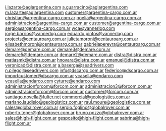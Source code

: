 i.lazarte@aglargentina.com
a.guarracino@aglargentina.com
m.lazarte@aglargentina.com
customer@argentina-cargo.com.ar
christian@argentina-cargo.com.ar
noelia@argentina-cargo.com.ar
administracion@argentina-cargo.com.ar
customer@argentina-cargo.com.ar
sergio@argentina-cargo.com.ar
wca@vannerlog.com
jorge.barrios@vannerlog.com
eduardo.pintos@vannerlog.com
projects@centauroarg.com.ar
julietamoroni@centauroarg.com.ar
elisabethmoroni@centauroarg.com.ar
gabrielapereyra@centauroarg.com.ar
demare@demare.com.ar
demare3@demare.com.ar
demare5@demare.com.ar
demare2@demare.com.ar
distra@distra.com.ar
matiasmk@distra.com.ar
hnovara@distra.com.ar
emanuel@distra.com.ar
veronicad@distra.com.ar
a.baserga@seadrivers.com
n.pileggi@seadrivers.com
info@dscargo.com.ar
federico@dscargo.com.ar
importcustomer@dscargo.com.ar
vcasella@endarco.com
vcasella@endarco.com
cyturre@endarco.com
administracionforcom@forcom.com.ar
administracion3@forcom.com.ar
administracionforcom@forcom.com.ar
customer@forcom.com.ar
santiago.novella@fulter.net
commercial@geologistics.com.ar
mariano.laudisio@geologistics.com.ar
raul.moure@geologistics.com.ar
sales@globalrover.com.ar
sergio.foglino@globalrover.com.ar
roberto.teper@globalrover.com.ar
bruno.pozzo@globalrover.com.ar
	sales@high-flight.com.ar
  	gesposito@high-flight.com.ar
    	sabrina@high-flight.com.ar
